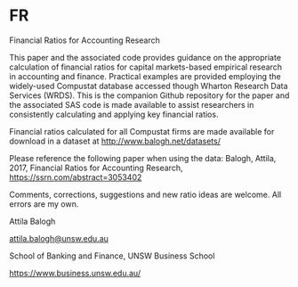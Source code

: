 # FR
Financial Ratios for Accounting Research

This paper and the associated code provides guidance on the appropriate calculation of financial ratios for capital markets-based empirical research in accounting and finance.
Practical examples are provided employing the widely-used Compustat database accessed though Wharton Research Data Services (WRDS).
This is the companion Github repository for the paper and the associated SAS code is made available to assist researchers in consistently calculating and applying key financial ratios.

Financial ratios calculated for all Compustat firms are made available for download in a dataset at http://www.balogh.net/datasets/

Please reference the following paper when using the data: Balogh, Attila, 2017, Financial Ratios for Accounting Research, https://ssrn.com/abstract=3053402

Comments, corrections, suggestions and new ratio ideas are welcome.
All errors are my own.

Attila Balogh

attila.balogh@unsw.edu.au

School of Banking and Finance, UNSW Business School

https://www.business.unsw.edu.au/
